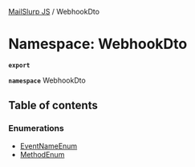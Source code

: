 [MailSlurp JS](../README.md) / WebhookDto

# Namespace: WebhookDto

**`export`**

**`namespace`** WebhookDto

## Table of contents

### Enumerations

- [EventNameEnum](../enums/WebhookDto.EventNameEnum.md)
- [MethodEnum](../enums/WebhookDto.MethodEnum.md)
